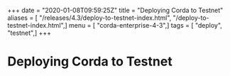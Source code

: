 +++
date = "2020-01-08T09:59:25Z"
title = "Deploying Corda to Testnet"
aliases = [ "/releases/4.3/deploy-to-testnet-index.html", "/deploy-to-testnet-index.html",]
menu = [ "corda-enterprise-4-3",]
tags = [ "deploy", "testnet",]
+++


# Deploying Corda to Testnet



